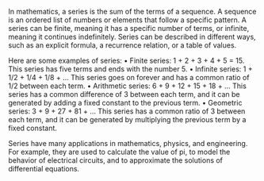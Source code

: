 In mathematics, a series is the sum of the terms of a sequence. A sequence is an ordered list of numbers or elements that follow a specific pattern. A series can be finite, meaning it has a specific number of terms, or infinite, meaning it continues indefinitely. Series can be described in different ways, such as an explicit formula, a recurrence relation, or a table of values.

Here are some examples of series:
•	Finite series: 1 + 2 + 3 + 4 + 5 = 15. This series has five terms and ends with the number 5.
•	Infinite series: 1 + 1/2 + 1/4 + 1/8 + ... This series goes on forever and has a common ratio of 1/2 between each term.
•	Arithmetic series: 6 + 9 + 12 + 15 + 18 + ... This series has a common difference of 3 between each term, and it can be generated by adding a fixed constant to the previous term.
•	Geometric series: 3 + 9 + 27 + 81 + ... This series has a common ratio of 3 between each term, and it can be generated by multiplying the previous term by a fixed constant.

Series have many applications in mathematics, physics, and engineering. For example, they are used to calculate the value of pi, to model the behavior of electrical circuits, and to approximate the solutions of differential equations.
